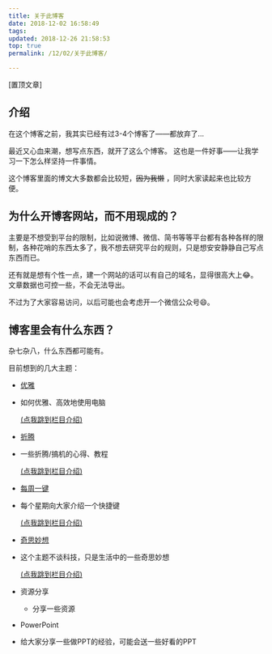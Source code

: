 ```yaml
---
title: 关于此博客
date: 2018-12-02 16:58:49
tags:
updated: 2018-12-26 21:58:53
top: true
permalink: /12/02/关于此博客/

---
```


[置顶文章]

## 介绍

在这个博客之前，我其实已经有过3-4个博客了——都放弃了…

最近又心血来潮，想写点东西，就开了这么个博客。
这也是一件好事——让我学习一下怎么样坚持一件事情。

这个博客里面的博文大多数都会比较短，~~因为我懒~~ ，同时大家读起来也比较方便。

<!--more-->


## 为什么开博客网站，而不用现成的？
主要是不想受到平台的限制，比如说微博、微信、简书等等平台都有各种各样的限制，各种花哨的东西太多了，我不想去研究平台的规则，只是想安安静静自己写点东西而已。

还有就是想有个性一点，建一个网站的话可以有自己的域名，显得很高大上😂。文章数据也可控一些，不会无法导出。

不过为了大家容易访问，以后可能也会考虑开一个微信公众号😄。


## 博客里会有什么东西？
杂七杂八，什么东西都可能有。

目前想到的几大主题：
 * [优雅](https://www.jessexu.me/categories/%E4%BC%98%E9%9B%85/)

  * 如何优雅、高效地使用电脑 

    [(点我跳到栏目介绍)](https://www.jessexu.me/2018/%E5%85%B3%E4%BA%8E%E4%BC%98%E9%9B%85%E6%A0%8F%E7%9B%AE/)

 * [折腾](https://www.jessexu.me/categories/%E6%8A%98%E8%85%BE/)

  * 一些折腾/搞机的心得、教程

    [(点我跳到栏目介绍)](https://www.jessexu.me/2018/%E5%85%B3%E4%BA%8E%E6%8A%98%E8%85%BE%E6%A0%8F%E7%9B%AE/)

 * [每周一键](https://www.jessexu.me/categories/%E6%AF%8F%E5%91%A8%E4%B8%80%E9%94%AE/)

  * 每个星期向大家介绍一个快捷键

    [(点我跳到栏目介绍)](https://www.jessexu.me/2018/%E5%85%B3%E4%BA%8E%E6%AF%8F%E5%91%A8%E4%B8%80%E9%94%AE%E6%A0%8F%E7%9B%AE/)

 * [奇思妙想](https://www.jessexu.me/categories/%E5%A5%87%E6%80%9D%E5%A6%99%E6%83%B3/)

  * 这个主题不谈科技，只是生活中的一些奇思妙想

    [(点我跳到栏目介绍)](https://www.jessexu.me/2019/关于奇思妙想栏目/)

 * 资源分享

    * 分享一些资源

 * PowerPoint

  * 给大家分享一些做PPT的经验，可能会送一些好看的PPT

